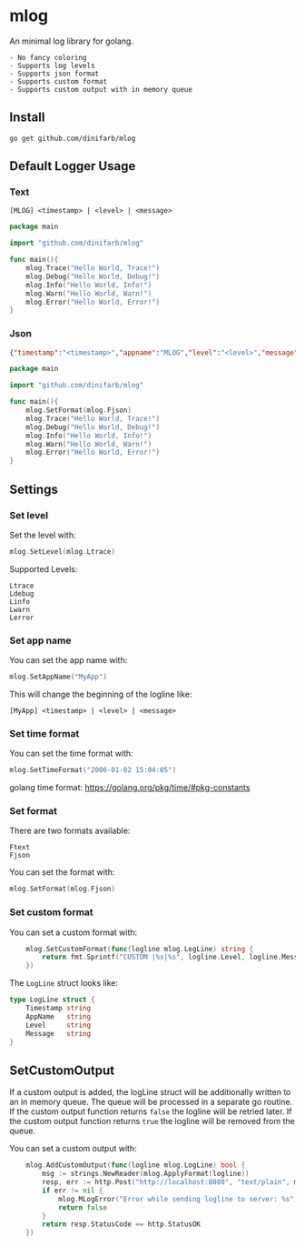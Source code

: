 # mlog
An minimal log library for golang.

    - No fancy coloring
    - Supports log levels
    - Supports json format
    - Supports custom format
    - Supports custom output with in memory queue
 
## Install
```
go get github.com/dinifarb/mlog
```

## Default Logger Usage

### Text
```
[MLOG] <timestamp> | <level> | <message>
```

```go
package main

import "github.com/dinifarb/mlog"

func main(){
    mlog.Trace("Hello World, Trace!")	
    mlog.Debug("Hello World, Debug!")
    mlog.Info("Hello World, Info!")
    mlog.Warn("Hello World, Warn!")
    mlog.Error("Hello World, Error!")
}
```

### Json
```json
{"timestamp":"<timestamp>","appname":"MLOG","level":"<level>","message":"<message>"}
```

```go
package main

import "github.com/dinifarb/mlog"

func main(){
    mlog.SetFormat(mlog.Fjson)
    mlog.Trace("Hello World, Trace!")	
    mlog.Debug("Hello World, Debug!")
    mlog.Info("Hello World, Info!")
    mlog.Warn("Hello World, Warn!")
    mlog.Error("Hello World, Error!")
}
```

## Settings

### Set level

Set the level with:
```go
mlog.SetLevel(mlog.Ltrace)
```
Supported Levels:
```
Ltrace
Ldebug
Linfo
Lwarn
Lerror
```

### Set app name
You can set the app name with:
```go
mlog.SetAppName("MyApp")
```
This will change the beginning of the logline like:
```
[MyApp] <timestamp> | <level> | <message>
```

### Set time format
You can set the time format with:
```go
mlog.SetTimeFormat("2006-01-02 15:04:05")
```
golang time format: https://golang.org/pkg/time/#pkg-constants

### Set format
There are two formats available:
```
Ftext
Fjson
```
You can set the format with:
```go
mlog.SetFormat(mlog.Fjson)
```

### Set custom format
You can set a custom format with:
```go
	mlog.SetCustomFormat(func(logline mlog.LogLine) string {
		return fmt.Sprintf("CUSTOM |%s|%s", logline.Level, logline.Message)
	})
```
The `LogLine` struct looks like:
```go
type LogLine struct {
    Timestamp string
    AppName   string
    Level     string
    Message   string
}
```

## SetCustomOutput
If a custom output is added, the logLine struct will be additionally written to an in memory queue. The queue will be processed in a separate go routine. If the custom output function returns `false` the logline will be retried later. If the custom output function returns `true` the logline will be removed from the queue.

You can set a custom output with:
```go
    mlog.AddCustomOutput(func(logline mlog.LogLine) bool {
        msg := strings.NewReader(mlog.ApplyFormat(logline))
        resp, err := http.Post("http://localhost:8080", "text/plain", msg)
		if err != nil {
            mlog.MLogError("Error while sending logline to server: %s", err.Error())
			return false
		}
		return resp.StatusCode == http.StatusOK
	})
```

